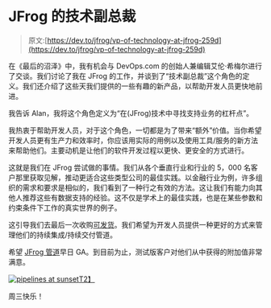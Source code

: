 # JFrog 的技术副总裁

> 原文:[https://dev.to/jfrog/vp-of-technology-at-jfrog-259d](https://dev.to/jfrog/vp-of-technology-at-jfrog-259d)

在《最后的沼泽》中，我有机会与 DevOps.com 的创始人兼编辑艾伦·希梅尔进行了交谈。我们讨论了我在 JFrog 的工作，并谈到了“技术副总裁”这个角色的定义。我们还介绍了这些天我们提供的一些有趣的新产品，以帮助开发人员更快地前进。

我告诉 Alan，我将这个角色定义为“在(JFrog)技术中寻找支持业务的杠杆点”。

我热衷于帮助开发人员，对于这个角色，一切都是为了带来“额外”价值。当你希望开发人员更有生产力和效率时，你应该用实际的用例以及使用工具/服务的新方法来帮助他们。主要动机是让他们的软件开发过程以更快、更安全的方式进行。

这就是我们在 JFrog 尝试做的事情。我们从各个垂直行业和行业的 5，000 名客户那里获取见解，推动更适合这些类型公司的最佳实践。以金融行业为例，许多组织的需求和要求是相似的，我们看到了一种行之有效的方法。这让我们有能力向其他人推荐这些有数据支持的经验。这不仅是学术上的最佳实践，也是在某些参数和约束条件下工作的真实世界的例子。

这引导我们去最后一次收购[可发货](https://dev.to/greenido/jfrog-shippable-the-synergy-43ci-temp-slug-6457678)。我们希望为开发人员提供一种更好的方式来管理他们的持续集成/持续交付管道。

希望 [JFrog 管道](https://jfrog.com/pipelines/)早日 GA。到目前为止，测试版客户对他们从中获得的附加值非常满意。

[![pipelines at sunset](../Images/92ca7ec9465f41422678fb7dfbb8708e.png)T2】](https://res.cloudinary.com/practicaldev/image/fetch/s--9kRM3Adh--/c_limit%2Cf_auto%2Cfl_progressive%2Cq_auto%2Cw_880/https://greenido.files.wordpress.com/2019/07/screen-shot-2019-07-31-at-2.43.26-pm.png%3Fw%3D696)

周三快乐！